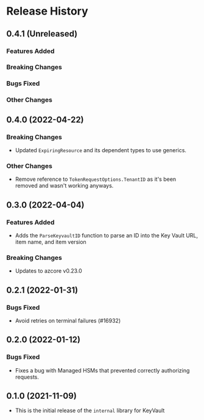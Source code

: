 # Release History

## 0.4.1 (Unreleased)

### Features Added

### Breaking Changes

### Bugs Fixed

### Other Changes

## 0.4.0 (2022-04-22)

### Breaking Changes
* Updated `ExpiringResource` and its dependent types to use generics.

### Other Changes
* Remove reference to `TokenRequestOptions.TenantID` as it's been removed and wasn't working anyways.

## 0.3.0 (2022-04-04)

### Features Added
* Adds the `ParseKeyvaultID` function to parse an ID into the Key Vault URL, item name, and item version

### Breaking Changes
* Updates to azcore v0.23.0

## 0.2.1 (2022-01-31)

### Bugs Fixed
* Avoid retries on terminal failures (#16932)

## 0.2.0 (2022-01-12)

### Bugs Fixed
* Fixes a bug with Managed HSMs that prevented correctly authorizing requests.

## 0.1.0 (2021-11-09)
* This is the initial release of the `internal` library for KeyVault
